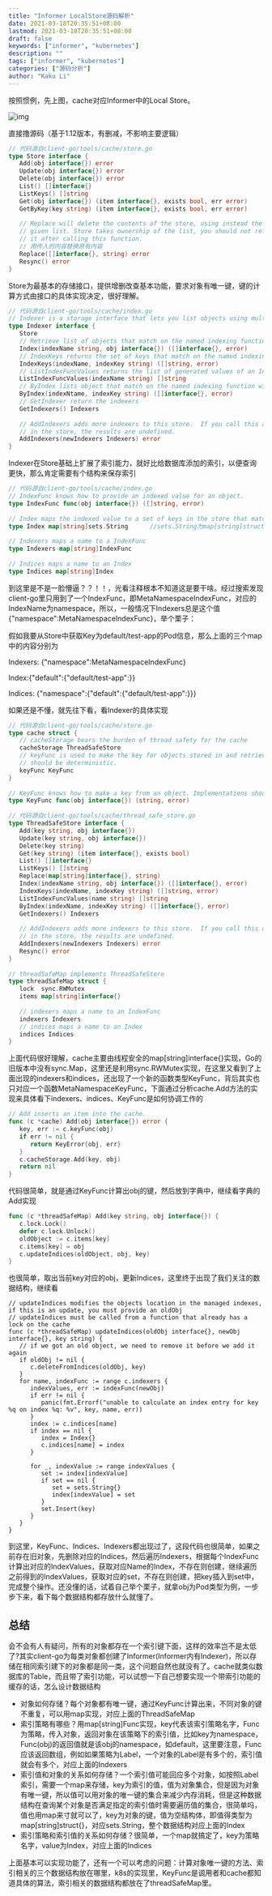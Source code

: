 ```yaml
---
title: "Informer LocalStore源码解析"
date: 2021-03-18T20:35:51+08:00
lastmod: 2021-03-18T20:35:51+08:00
draft: false
keywords: ["informer", "kubernetes"]
description: ""
tags: ["informer", "kubernetes"]
categories: ["源码分析"]
author: "Kaku Li"
---
```


 按照惯例，先上图，cache对应Informer中的Local Store。

![img](./informer.jpeg)

直接撸源码（基于1.12版本，有删减，不影响主要逻辑）

```go
// 代码源自client-go/tools/cache/store.go
type Store interface {
   Add(obj interface{}) error
   Update(obj interface{}) error
   Delete(obj interface{}) error
   List() []interface{}
   ListKeys() []string
   Get(obj interface{}) (item interface{}, exists bool, err error)
   GetByKey(key string) (item interface{}, exists bool, err error)
 
   // Replace will delete the contents of the store, using instead the
   // given list. Store takes ownership of the list, you should not reference
   // it after calling this function.
   // 用传入的内容替换原有内容
   Replace([]interface{}, string) error
   Resync() error
}
```

Store为最基本的存储接口，提供增删改查基本功能，要求对象有唯一键，键的计算方式由接口的具体实现决定，很好理解。

```go
// 代码源自client-go/tools/cache/index.go
// Indexer is a storage interface that lets you list objects using multiple indexing functions
type Indexer interface {
   Store
   // Retrieve list of objects that match on the named indexing function
   Index(indexName string, obj interface{}) ([]interface{}, error)
   // IndexKeys returns the set of keys that match on the named indexing function.
   IndexKeys(indexName, indexKey string) ([]string, error)
   // ListIndexFuncValues returns the list of generated values of an Index func
   ListIndexFuncValues(indexName string) []string
   // ByIndex lists object that match on the named indexing function with the exact key
   ByIndex(indexNtame, indexKey string) ([]interface{}, error)
   // GetIndexer return the indexers
   GetIndexers() Indexers
 
   // AddIndexers adds more indexers to this store.  If you call this after you already have data
   // in the store, the results are undefined.
   AddIndexers(newIndexers Indexers) error
}
```

Indexer在Store基础上扩展了索引能力，就好比给数据库添加的索引，以便查询更快，那么肯定需要有个结构来保存索引

```go
// 代码源自client-go/tools/cache/index.go
// IndexFunc knows how to provide an indexed value for an object.
type IndexFunc func(obj interface{}) ([]string, error)
  
// Index maps the indexed value to a set of keys in the store that match on that value
type Index map[string]sets.String      //sets.String为map[string]struct{}类型，减少内存占用
 
// Indexers maps a name to a IndexFunc
type Indexers map[string]IndexFunc
 
// Indices maps a name to an Index
type Indices map[string]Index
```

到这里是不是一脸懵逼？？！！，光看注释根本不知道这是要干啥。经过搜索发现client-go里只用到了一个IndexFunc，即MetaNamespaceIndexFunc，对应的IndexName为namespace，所以，一般情况下Indexers总是这个值{"namespace":MetaNamespaceIndexFunc}，举个栗子：

假如我要从Store中获取Key为default/test-app的Pod信息，那么上面的三个map中的内容分别为

Indexers: {"namespace":MetaNamespaceIndexFunc}

Index:{"default":{"default/test-app":}}

Indices: {"namespace":{"default":{"default/test-app":}}}

如果还是不懂，就先往下看，看Indexer的具体实现

```go
// 代码源自client-go/tools/cache/store.go
type cache struct {
   // cacheStorage bears the burden of thread safety for the cache
   cacheStorage ThreadSafeStore
   // keyFunc is used to make the key for objects stored in and retrieved from items, and
   // should be deterministic.
   keyFunc KeyFunc
}
  
// KeyFunc knows how to make a key from an object. Implementations should be deterministic.
type KeyFunc func(obj interface{}) (string, error)
  
// 代码源自client-go/tools/cache/thread_safe_store.go
type ThreadSafeStore interface {
   Add(key string, obj interface{})
   Update(key string, obj interface{})
   Delete(key string)
   Get(key string) (item interface{}, exists bool)
   List() []interface{}
   ListKeys() []string
   Replace(map[string]interface{}, string)
   Index(indexName string, obj interface{}) ([]interface{}, error)
   IndexKeys(indexName, indexKey string) ([]string, error)
   ListIndexFuncValues(name string) []string
   ByIndex(indexName, indexKey string) ([]interface{}, error)
   GetIndexers() Indexers
 
   // AddIndexers adds more indexers to this store.  If you call this after you already have data
   // in the store, the results are undefined.
   AddIndexers(newIndexers Indexers) error
   Resync() error
}
 
// threadSafeMap implements ThreadSafeStore
type threadSafeMap struct {
   lock  sync.RWMutex
   items map[string]interface{}
 
   // indexers maps a name to an IndexFunc
   indexers Indexers
   // indices maps a name to an Index
   indices Indices
}
```

上面代码很好理解，cache主要由线程安全的map[string]interface{}实现，Go的旧版本中没有sync.Map，这里还是利用sync.RWMutex实现，在这里又看到了上面出现的indexers和indices，还出现了一个新的函数类型KeyFunc，背后其实也只对应一个函数MetaNamespaceKeyFunc，下面通过分析cache.Add方法的实现来具体看下indexers、indices、KeyFunc是如何协调工作的

```go
// Add inserts an item into the cache.
func (c *cache) Add(obj interface{}) error {
   key, err := c.keyFunc(obj)
   if err != nil {
      return KeyError{obj, err}
   }
   c.cacheStorage.Add(key, obj)
   return nil
}
```

代码很简单，就是通过KeyFunc计算出obj的键，然后放到字典中，继续看字典的Add实现

```go
func (c *threadSafeMap) Add(key string, obj interface{}) {
   c.lock.Lock()
   defer c.lock.Unlock()
   oldObject := c.items[key]
   c.items[key] = obj
   c.updateIndices(oldObject, obj, key)
}
```

也很简单，取出当前key对应的obj，更新Indices，这里终于出现了我们关注的数据结构，继续看

```
// updateIndices modifies the objects location in the managed indexes, if this is an update, you must provide an oldObj
// updateIndices must be called from a function that already has a lock on the cache
func (c *threadSafeMap) updateIndices(oldObj interface{}, newObj interface{}, key string) {
   // if we got an old object, we need to remove it before we add it again
   if oldObj != nil {
      c.deleteFromIndices(oldObj, key)
   }
   for name, indexFunc := range c.indexers {
      indexValues, err := indexFunc(newObj)
      if err != nil {
         panic(fmt.Errorf("unable to calculate an index entry for key %q on index %q: %v", key, name, err))
      }
      index := c.indices[name]
      if index == nil {
         index = Index{}
         c.indices[name] = index
      }
 
      for _, indexValue := range indexValues {
         set := index[indexValue]
         if set == nil {
            set = sets.String{}
            index[indexValue] = set
         }
         set.Insert(key)
      }
   }
}
```

到这里，KeyFunc、Indices、Indexers都出现过了，这段代码也很简单，如果之前存在旧对象，先删除对应的Indices，然后遍历Indexers，根据每个IndexFunc计算出对应的IndexValues，获取对应Name的Index，不存在则创建，继续遍历之前得到的IndexValues，获取对应的set，不存在则创建，把key插入到set中，完成整个操作。还没懂的话，试着自己举个栗子，就拿obj为Pod类型为例，一步步下来，看下每个数据结构都存放什么就懂了。

## 总结

会不会有人有疑问，所有的对象都存在一个索引键下面，这样的效率岂不是太低了?其实client-go为每类对象都创建了Informer(Informer内有Indexer)，所以存储在相同索引建下的对象都是同一类，这个问题自然也就没有了。cache就类似数据库的Table，而且带了索引功能，可以试想一下自己想要实现一个带索引功能的缓存的话，怎么设计数据结构

- 对象如何存储？每个对象都有唯一键，通过KeyFunc计算出来，不同对象的键不重复，可以用map实现，对应上面的ThreadSafeMap
- 索引策略有哪些？用map[string]Func实现，key代表该索引策略名字，Func为策略，传入对象，返回对象在该策略下的索引值，比如key为namespace，Func(obj)的返回值就是该obj的namespace，如default，这里要注意，Func应该返回数组，例如如果策略为Label，一个对象的Label是有多个的，索引值就会有多个，对应上面的Indexers
- 索引值和对象的关系如何存储？一个索引值可能回应多个对象，如按照Label索引，需要一个map来存储，key为索引的值，值为对象集合，但是因为对象有唯一键，所以值可以用对象的唯一键的集合来减少内存消耗，但是这种数据结构在查询某个对象是否满足指定的索引值时需要遍历值的集合，很简单吗，值也用map来寸就可以了，key为对象的键，值为空结构体，即值得类型为map[string]struct{}，对应sets.String，整个数据结构对应上面的Index
- 索引策略和索引值的关系如何存储？很简单，一个map就搞定了，key为策略名字，value为Index，对应上面的Indices

上面基本可以实现功能了，还有一个可以考虑的问题：计算对象唯一键的方法、索引相关的三个数据结构放在哪里，k8s的实现里，KeyFunc是调用者和cache都知道具体的算法，索引相关的数据结构都放在了threadSafeMap里。

 





 